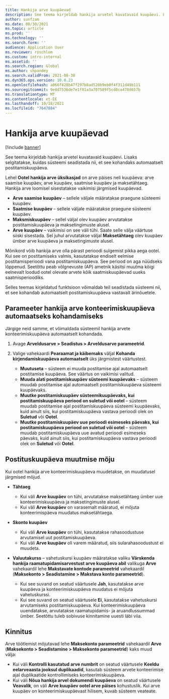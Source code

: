 ```yaml
---
title: Hankija arve kuupäevad
description: See teema kirjeldab hankija arvetel kuvatavaid kuupäevi. Lisaks selgitatakse, kuidas süsteemi seadistada nii, et see kohandaks automaatselt postitamiskuupäeva.
author: sunfzam
ms.date: 08/30/2021
ms.topic: article
ms.prod: ''
ms.technology: ''
ms.search.form: ''
audience: Application User
ms.reviewer: roschlom
ms.custom: intro-internal
ms.assetid: ''
ms.search.region: Global
ms.author: shpandey
ms.search.validFrom: 2021-08-30
ms.dyn365.ops.version: 10.0.23
ms.openlocfilehash: a066f828b47f297b8ad520b9eb0f4f311d49b111
ms.sourcegitcommit: 9e8d7536de7e1f01a3a707589f5cd8ca478d657b
ms.translationtype: MT
ms.contentlocale: et-EE
ms.lasthandoff: 10/18/2021
ms.locfileid: "7647884"
---
```

# <a name="vendor-invoice-dates"></a>Hankija arve kuupäevad

[!include [banner](../includes/banner.md)]

See teema kirjeldab hankija arvetel kuvatavaid kuupäevi. Lisaks selgitatakse, kuidas süsteemi seadistada nii, et see kohandaks automaatselt postitamiskuupäeva.

Lehel **Ootel hankija arve üksikasjad** on arve päises neli kuupäeva: arve saamise kuupäev, arve kuupäev, saatmise kuupäev ja maksetähtaeg. Hankija arve loomisel sisestatakse vaikimisi järgmised kuupäevad.

- **Arve saamise kuupäev** – sellele väljale määratakse praegune süsteemi kuupäev.
- **Saatmise kuupäev** – sellele väljale määratakse praegune süsteemi kuupäev. 
- **Maksmiskuupäev** – sellel väljal olev kuupäev arvutatakse postitamiskuupäeva ja maksetingimuste alusel.
- **Arve kuupäev** – vaikimisi on see väli tühi. Saate selle välja väärtuse siiski sisestada. Sel juhul arvutatakse väljal **Maksetähtaeg** olev kuupäev ümber arve kuupäeva ja maksetingimuste alusel.

Mõnikord võib hankija arve olla pärast perioodi sulgemist pikka aega ootel. Kui see on postitamiseks valmis, kasutatakse endiselt eelmise postitamisperioodi vana postitamiskuupäeva. See periood on aga nüüdseks lõppenud. Seetõttu peab võlgnevuste (AP) ametnik käsitsi muutma kõigi eelnevalt loodud ootel olevate arvete kõik saatmiskuupäevad uueks saatmisperioodiks.

Selles teemas kirjeldatud funktsioon võimaldab teil seadistada süsteemi nii, et see kohandab automaatselt postitamiskuupäeva vastavalt ärinõuetele.

## <a name="parameter-for-automatically-adjusting-the-vendor-invoice-posting-date"></a>Parameeter hankija arve konteerimiskuupäeva automaatseks kohandamiseks

Järgige neid samme, et võimaldada süsteemil hankija arvete konteerimiskuupäeva automaatselt kohandada.

1.  Avage **Arveldusarve \> Seadistus \> Arveldusarve parameetrid**.
2.  Valige vahekaardi **Pearaamat ja käibemaks** väljal **Kohanda kirjendamiskuupäeva automaatselt** üks järgmistest väärtustest.

    - **Muutuseta** – süsteem ei muuda postitamise ajal automaatselt postitamise kuupäeva. See väärtus on vaikimisi valitud.
    - **Muuda alati postitamiskuupäev süsteemi kuupäevaks** – süsteem muudab postitamise ajal automaatselt postitamiskuupäeva süsteemi kuupäevaks.
    - **Muutke postitamiskuupäev süsteemikuupäevaks, kui postitamiskuupäeva periood on suletud või ootel** – süsteem muudab postitamise ajal postitamiskuupäeva süsteemi kuupäevaks, kuid ainult siis, kui postitamiskuupäeva vastava perioodi olek on **Suletud** või **Ootel**.
    - **Muutke postitamiskuupäev uue perioodi esimeseks päevaks, kui postitamiskuupäeva periood on suletud või ootel** – süsteem muudab postitamiskuupäeva uue avatud perioodi esimeseks päevaks, kuid ainult siis, kui postitamiskuupäeva vastava perioodi olek on **Suletud** või **Ootel**.

## <a name="impact-of-posting-date-changes"></a>Postituskuupäeva muutmise mõju

Kui ootel hankija arve konteerimiskuupäeva muudetakse, on muudatusel järgmised mõjud.

- **Tähtaeg**

    - Kui väli **Arve kuupäev** on tühi, arvutatakse maksetähtaeg ümber uue konteerimiskuupäeva ja maksetingimuste alusel.
    - Kui väli **Arve kuupäev** on varasemalt määratud, ei mõjuta konteerimispäeva muudatus maksetähtaega.

- **Skonto kuupäev**

    - Kui väli **Arve kuupäev** on tühi, kasutatakse rahasoodustuse arvutamisel uut postitamiskuupäeva.
    - Kui väli **Arve kuupäev** oli varem määratud, siis sularahasoodustust ei muudeta.

- **Valuutakurss** – vahetuskursi kuupäev määratakse valiku **Värskenda hankija raamatupidamisarvestust arve kuupäeva abil** valikuga **Arve** vahekaardil lehe **Makstavate kontode parameetrid** vahekaardil (**Maksekonto \> Seadistamine \> Makstava konto parameetrid**).

    - Kui see suvand on seatud väärtusele **Jah**, kasutatakse arve kuupäeva ja konteerimiskuupäeva muudatus ei mõjuta vahetuskurssi.
    - Kui see suvand on seatud väärtusele **Ei**, kasutatakse vahetuskursi arvutamiseks postitamiskuupäeva. Kui konteerimiskuupäeva uuendatakse, arvutatakse raamatupidamis- ja aruandlussummad ümber. Seetõttu tuleb sobivuse kinnitamine uuesti läbi viia.

## <a name="validation"></a>Kinnitus

Arve töötlemist mõjutavad lehe **Maksekonto parameetrid** vahekaardil **Arve** (**Maksekonto \> Seadistamine \> Maksekonto parameetrid**) kaks muud välja:

- Kui väli **Kontrolli kasutatud arve numbrit** on seatud väärtusele **Keeldu eelarveaasta jooksul duplikaadid**, kasutab süsteem arvete konteerimise ajal duplikaatide kontrollimiseks konteerimiskuupäeva.
- Kui väli **Nõua hankija arvel dokumendi kuupäeva** on seatud väärtusele **Veavalik**, on väli **Arve kuupäev ootel arve päises** kohustuslik. Kui arve kuupäev on konteerimiskuupäevast hilisem, kuvab süsteem veateate.
